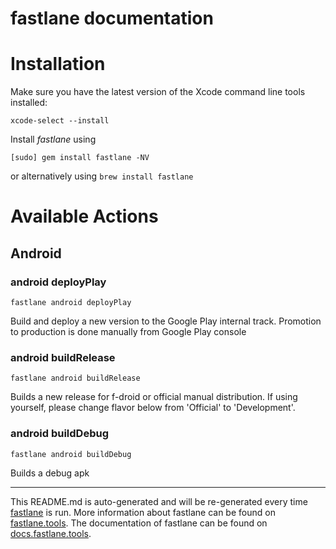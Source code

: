 fastlane documentation
================
# Installation

Make sure you have the latest version of the Xcode command line tools installed:

```
xcode-select --install
```

Install _fastlane_ using
```
[sudo] gem install fastlane -NV
```
or alternatively using `brew install fastlane`

# Available Actions
## Android
### android deployPlay
```
fastlane android deployPlay
```
Build and deploy a new version to the Google Play internal track. Promotion to production is done manually from Google Play console
### android buildRelease
```
fastlane android buildRelease
```
Builds a new release for f-droid or official manual distribution. If using yourself, please change flavor below from 'Official' to 'Development'.
### android buildDebug
```
fastlane android buildDebug
```
Builds a debug apk

----

This README.md is auto-generated and will be re-generated every time [fastlane](https://fastlane.tools) is run.
More information about fastlane can be found on [fastlane.tools](https://fastlane.tools).
The documentation of fastlane can be found on [docs.fastlane.tools](https://docs.fastlane.tools).
